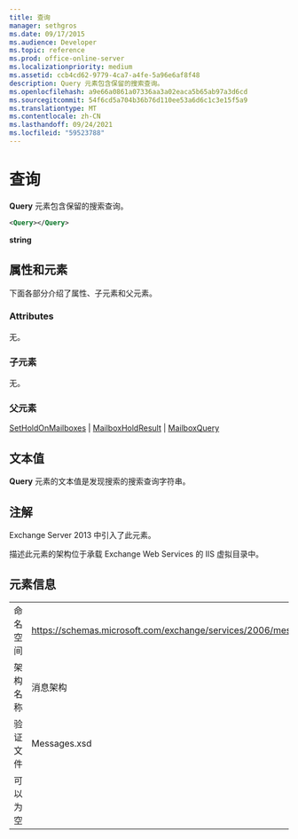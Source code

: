```yaml
---
title: 查询
manager: sethgros
ms.date: 09/17/2015
ms.audience: Developer
ms.topic: reference
ms.prod: office-online-server
ms.localizationpriority: medium
ms.assetid: ccb4cd62-9779-4ca7-a4fe-5a96e6af8f48
description: Query 元素包含保留的搜索查询。
ms.openlocfilehash: a9e66a0861a07336aa3a02eaca5b65ab97a3d6cd
ms.sourcegitcommit: 54f6cd5a704b36b76d110ee53a6d6c1c3e15f5a9
ms.translationtype: MT
ms.contentlocale: zh-CN
ms.lasthandoff: 09/24/2021
ms.locfileid: "59523788"
---
```

# <a name="query"></a>查询

**Query** 元素包含保留的搜索查询。 
  
```XML
<Query></Query>
```

 **string**
## <a name="attributes-and-elements"></a>属性和元素

下面各部分介绍了属性、子元素和父元素。
  
### <a name="attributes"></a>Attributes

无。
  
### <a name="child-elements"></a>子元素

无。
  
### <a name="parent-elements"></a>父元素

[SetHoldOnMailboxes](setholdonmailboxes.md)  | [MailboxHoldResult](mailboxholdresult.md)  | [MailboxQuery](mailboxquery.md)
  
## <a name="text-value"></a>文本值

**Query** 元素的文本值是发现搜索的搜索查询字符串。 
  
## <a name="remarks"></a>注解

Exchange Server 2013 中引入了此元素。
  
描述此元素的架构位于承载 Exchange Web Services 的 IIS 虚拟目录中。
  
## <a name="element-information"></a>元素信息

|||
|:-----|:-----|
|命名空间  <br/> |https://schemas.microsoft.com/exchange/services/2006/messages  <br/> |
|架构名称  <br/> |消息架构  <br/> |
|验证文件  <br/> |Messages.xsd  <br/> |
|可以为空  <br/> ||
   

